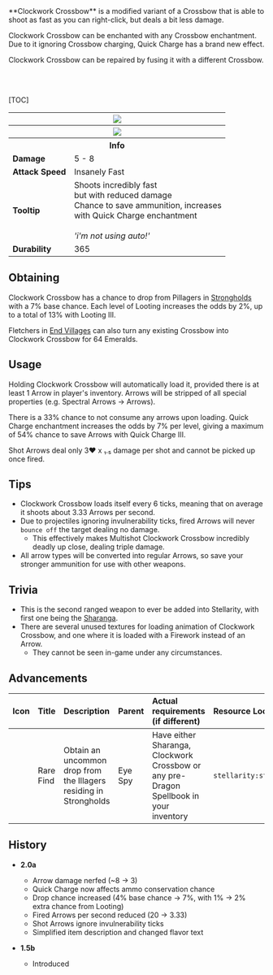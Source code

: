 <div class="result kohara-infobox-grid" markdown>
<div markdown class="kohara-infobox-text">
**Clockwork Crossbow** is a modified variant of a Crossbow that is able to shoot as fast as you can right-click, but deals a bit less damage.

<i class="icon-minecraft icon-minecraft-enchanted-book"></i> Clockwork Crossbow can be enchanted with any Crossbow enchantment. Due to it ignoring Crossbow charging, Quick Charge has a brand new effect.

<i class="icon-minecraft icon-minecraft-anvil"></i> Clockwork Crossbow can be repaired by fusing it with a different <i class="icon-minecraft icon-minecraft-crossbow"></i>Crossbow.

<br><br>

[TOC]

</div>
<div class="kohara-infobox-table">
  <table id="kohara-infobox--item">
	<tr>
		<th colspan="2" class="kohara-infobox--top-image"><img src="../../assets/items/clockwork_crossbow.png"></th>
	</tr>
    <tr>
		<th colspan="2" class="kohara-infobox--top-image"><img src="../../assets/items/clockwork_crossbow_arrow.png"></th>
	</tr>
	<tr>
		<th colspan="2">Info</th>
	</tr>
	<tr>
		<td><b>Damage</b></td>
		<td>5 - 8</td>
	</tr>
	<tr>
		<td><b>Attack Speed</b></td>
		<td>Insanely Fast</td>
	</tr>
	<tr>
		<td><b>Tooltip</b></td>
		<td>
		Shoots incredibly fast
		<br>
		but with reduced damage
		<br>
		Chance to save ammunition, increases
		<br>
		with Quick Charge enchantment
		<br><br>
		<i>'i'm not using auto!'</i></td>
	</tr>
	<tr>
		<td><b>Durability</b></td>
		<td>365</td>
	</tr>
</table>
</div>
</div>

## Obtaining
Clockwork Crossbow has a chance to drop from Pillagers in [Strongholds](../structures/stronghold.md) with a 7% base chance. Each level of Looting increases the odds by 2%, up to a total of 13% with Looting III.

Fletchers in [End Villages](../structures/end_village.md) can also turn any existing Crossbow into Clockwork Crossbow for 64 <i class="icon-minecraft icon-minecraft-emerald"></i>Emeralds.

## Usage
Holding Clockwork Crossbow will automatically load it, provided there is at least 1 Arrow in player's inventory. Arrows will be stripped of all special properties (e.g. Spectral Arrows -> Arrows).

There is a 33% chance to not consume any arrows upon loading. Quick Charge enchantment increases the odds by 7% per level, giving a maximum of 54% chance to save Arrows with Quick Charge III.

Shot Arrows deal only 3:heart: x ₁․₅ damage per shot and cannot be picked up once fired.

## Tips
- Clockwork Crossbow loads itself every 6 ticks, meaning that on average it shoots about 3.33 Arrows per second.
- Due to projectiles ignoring invulnerability ticks, fired Arrows will never `bounce off` the target dealing no damage.
    - This effectively makes Multishot Clockwork Crossbow incredibly deadly up close, dealing triple damage.
- All arrow types will be converted into regular Arrows, so save your stronger ammunition for use with other weapons.

## Trivia
- This is the second ranged weapon to ever be added into Stellarity, with first one being the [Sharanga](sharanga.md).
- There are several unused textures for loading animation of Clockwork Crossbow, and one where it is loaded with a Firework instead of an Arrow.
	- They cannot be seen in-game under any circumstances.

## Advancements
| Icon | Title | Description | Parent | Actual requirements (if different) | Resource Location |
| :--- | :--- | :--- | :--- | :--- | :--- |
| <div class="adv-div"><i class="adv adv-task"></i><i class="icon-adv icon-stellarity icon-stellarity-sharanga"></i></div> | Rare Find | Obtain an uncommon drop from the Illagers residing in Strongholds | Eye Spy | Have either Sharanga, Clockwork Crossbow or any pre-Dragon Spellbook in your inventory | `stellarity:story/drop_rare_illager_loot` |

## History
- **2.0a**
    - Arrow damage nerfed (~8 -> 3)
    - Quick Charge now affects ammo conservation chance
    - Drop chance increased (4% base chance -> 7%, with 1% -> 2% extra chance from Looting)
    - Fired Arrows per second reduced (20 -> 3.33)
    - Shot Arrows ignore invulnerability ticks
    - Simplified item description and changed flavor text

- **1.5b**
    - Introduced

